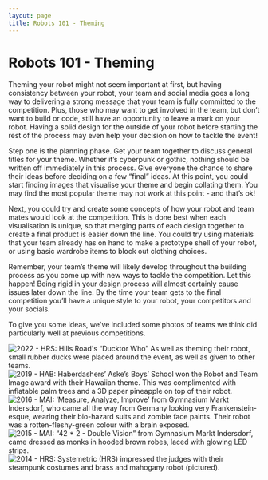 ```yaml
---
layout: page
title: Robots 101 - Theming
---
```


# Robots 101 - Theming

Theming your robot might not seem important at first, but having consistency
between your robot, your team and social media goes a long way to delivering a
strong message that your team is fully committed to the competition. Plus, those
who may want to get involved in the team, but don’t want to build or code, still
have an opportunity to leave a mark on your robot. Having a solid design for the
outside of your robot before starting the rest of the process may even help your
decision on how to tackle the event!

Step one is the planning phase. Get your team together to discuss general titles
for your theme. Whether it’s cyberpunk or gothic, nothing should be written off
immediately in this process. Give everyone the chance to share their ideas
before deciding on a few “final” ideas. At this point, you could start finding
images that visualise your theme and begin collating them. You may find the most
popular theme may not work at this point - and that’s ok!

Next, you could try and create some concepts of how your robot and team mates
would look at the competition. This is done best when each visualisation is
unique, so that merging parts of each design together to create a final product
is easier down the line. You could try using materials that your team already
has on hand to make a prototype shell of your robot, or using basic wardrobe
items to block out clothing choices.

Remember, your team’s theme will likely develop throughout the building process
as you come up with new ways to tackle the competition. Let this happen! Being
rigid in your design process will almost certainly cause issues later down the
line. By the time your team gets to the final competition you’ll have a unique
style to your robot, your competitors and your socials.

To give you some ideas, we've included some photos of teams we think did
particularly well at previous competitions.

<img src="/images/content/blog/robots-101/sr2022-hrs-team-photo.png" alt="2022 - HRS: Hills Road's “Ducktor Who” As well as theming their robot, small rubber ducks were placed around the event, as well as given to other teams." />

<img src="/images/content/blog/robots-101/sr2019-hab-team-photo.png" alt=" 2019 - HAB: Haberdashers’ Aske’s Boys’ School won the Robot and Team Image award with their Hawaiian theme. This was complimented with inflatable palm trees and a 3D paper pineapple on top of their robot." />

<img src="/images/content/blog/robots-101/sr2016-mai-team-photo.png" alt="2016 - MAI: ‘Measure, Analyze, Improve’ from Gymnasium Markt Indersdorf, who came all the way from Germany looking very Frankenstein-esque, wearing their bio-hazard suits and zombie face paints. Their robot was a rotten-fleshy-green colour with a brain exposed." />

<img src="/images/content/blog/robots-101/sr2015-mai-team-photo.png" alt="2015 - MAI: “42 * 2 - Double Vision” from Gymnasium Markt Indersdorf, came dressed as monks in hooded brown robes, laced with glowing LED strips." />

<img src="/images/content/blog/robots-101/sr2014-hrs-team-photo.png" alt="2014 - HRS: Systemetric (HRS) impressed the judges with their steampunk costumes and brass and mahogany robot (pictured)." />
